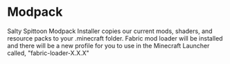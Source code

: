 # Modpack
Salty Spittoon Modpack Installer copies our current mods,
shaders, and resource packs to your .minecraft folder.
Fabric mod loader will be installed and there will be
a new profile for you to use in the Minecraft Launcher
called, "fabric-loader-X.X.X"

